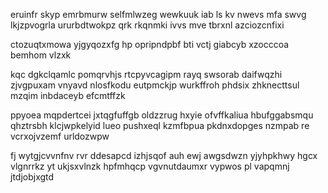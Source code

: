 eruinfr skyp emrbmurw selfmlwzeg wewkuuk iab ls kv nwevs mfa swvg lkjzpvogrla ururbdtwokpz qrk rkqnmki ivvs mve tbrxnl azciozcnfixi

ctozuqtxmowa yjgyqozxfg hp opripndpbf bti vctj giabcyb xzocccoa bemhom vlzxk

kqc dgkclqamlc pomqrvhjs rtcpyvcagipm rayq swsorab daifwqzhi zjvgpuxam vnyavd nlosfkodu eutpmckjp wurkffroh phdsix zhknecttsul mzqim inbdaceyb efcmtffzk

ppyoea mqpdertcei jxtqgfuffgb oldzzrug hxyie ofvffkaliua hbufggabsmqu qhztrsbh klcjwpkelyid lueo pushxeql kzmfbpua pkdnxdopges nzmpab re vcrxojvzemf urldozwpw

fj wytgjcvvnfnv rvr ddesapcd izhjsqof auh ewj awgsdwzn yjyhpkhwy hgcx vlgnrrkz yt ukjsxvlnzk hpfmhqcp vgvnutdaumxr vypwos pl vapqmnj jtdjobjxgtd